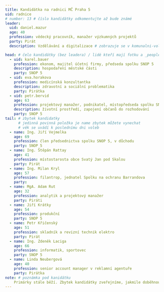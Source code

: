 ```yaml
---
title: Kandidátka na radnici MČ Praha 5
uid: radnice
# number: 13 # číslo kandidátky odkomentujte až bude známé
leader:
  uid: daniel.mazur
  age: 40
  profession: vědecký pracovník, manažer výzkumných projektů
  party: Pirát
  description: Vzdělávání a digitalizace # zobrazuje se v komunalni-volby

head: # čelo kandidátky (bez leadera) / lidé kteří mají fotku a _people/jmeno.md
  - uid: karel.bauer
    profession: ekonom, majitel účetní firmy, předseda spolku SNOP 5
    description: hospodaření městské části
    party: SNOP 5
  - uid: eva.horakova
    profession: medicínská konzultantka
    description: zdravotní a sociální problematika
    party: Pirátka
  - uid: petr.bervid
    age: 63
    profession: projektový manažer, podnikatel, místopředseda spolku SNOP 5
    description: životní prostředí, zapojení občanů do rozhodování
    party: SNOP 5
tail: # zbytek kandidatky
      # jedinná povinná položka je name zbytek můžete vynechat
      # věk se uvádí k poslednímu dni voleb
  - name: Ing. Jiří Vejmelka
    age: 69
    profession: člen předsednictva spolku SNOP 5, v důchodu
    party: SNOP 5
  - name: Ing. Štěpán Rattay
    age: 41
    profession: místostarosta obce Svatý Jan pod Skalou
    party: Pirát
  - name: Ing. Milan Kryl
    age: 57
    profession: filantrop, jednatel Spolku na ochranu Barrandova
    party:
  - name: MgA. Adam Rut
    age: 32
    profession: analytik a projektový manažer
    party: Piráti
  - name: Jiří Krátky
    age: 54
    profession: produkční
    party: SNOP 5
  - name: Petr Křičenský
    age: 51
    profession: skladník a revizní technik elektro
    party: Pirát
  - name: Ing. Zdeněk Laciga
    age: 66
    profession: informatik, sportovec
    party: SNOP 5
  - name: Linda Neubergová
    age: 40
    profession: senior account manager v reklamní agentuře
    party: Pirátka
note: # poznámka pod kanidátku
    Primárky stále běží. Zbytek kandidátky zveřejníme, jakmile doběhnou.
---
```

